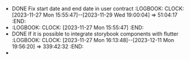 - DONE Fix start date and end date in user contract
  :LOGBOOK:
  CLOCK: [2023-11-27 Mon 15:55:47]--[2023-11-29 Wed 19:00:04] =>  51:04:17
  :END:
- :LOGBOOK:
  CLOCK: [2023-11-27 Mon 15:55:47]
  :END:
- DONE If it is possible to integrate storybook components with flutter
  :LOGBOOK:
  CLOCK: [2023-11-27 Mon 16:13:48]--[2023-12-11 Mon 19:56:20] =>  339:42:32
  :END:
-
